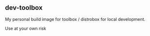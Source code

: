 ## dev-toolbox

My personal build image for toolbox / distrobox for local development.

Use at your own risk
